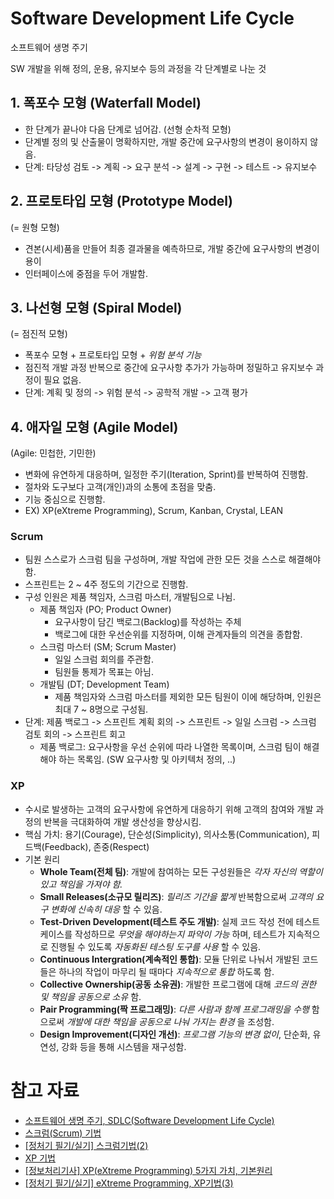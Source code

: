# Software Development Life Cycle
소프트웨어 생명 주기

SW 개발을 위해 정의, 운용, 유지보수 등의 과정을 각 단계별로 나눈 것

## 1. 폭포수 모형 (Waterfall Model)

- 한 단계가 끝나야 다음 단계로 넘어감. (선형 순차적 모형)
- 단계별 정의 및 산출물이 명확하지만, 개발 중간에 요구사항의 변경이 용이하지 않음.
- 단계: 타당성 검토 -> 계획 -> 요구 분석 -> 설계 -> 구현 -> 테스트 -> 유지보수

## 2. 프로토타입 모형 (Prototype Model)
(= 원형 모형)

- 견본(시세)품을 만들어 최종 결과물을 예측하므로, 개발 중간에 요구사항의 변경이 용이
- 인터페이스에 중점을 두어 개발함.

## 3. 나선형 모형 (Spiral Model)
(= 점진적 모형)

- 폭포수 모형 + 프로토타입 모형 + *위험 분석 기능*
- 점진적 개발 과정 반복으로 중간에 요구사항 추가가 가능하며 정밀하고 유지보수 과정이 필요 없음.
- 단계: 계획 및 정의 -> 위험 분석 -> 공학적 개발 -> 고객 평가

## 4. 애자일 모형 (Agile Model)
(Agile: 민첩한, 기민한)

- 변화에 유연하게 대응하며, 일정한 주기(Iteration, Sprint)를 반복하여 진행함.
- 절차와 도구보다 고객(개인)과의 소통에 초점을 맞춤.
- 기능 중심으로 진행함.
- EX) XP(eXtreme Programming), Scrum, Kanban, Crystal, LEAN

### Scrum

- 팀원 스스로가 스크럼 팀을 구성하며, 개발 작업에 관한 모든 것을 스스로 해결해야 함.
- 스프린트는 2 ~ 4주 정도의 기간으로 진행함.
- 구성 인원은 제품 책임자, 스크럼 마스터, 개발팀으로 나뉨.
  - 제품 책임자 (PO; Product Owner)
    -  요구사항이 담긴 백로그(Backlog)를 작성하는 주체
    -  백로그에 대한 우선순위를 지정하며, 이해 관계자들의 의견을 종합함.
  - 스크럼 마스터 (SM; Scrum Master)
    - 일일 스크럼 회의를 주관함.
    - 팀원들 통제가 목표는 아님.
  - 개발팀 (DT; Development Team)
    - 제품 책임자와 스크럼 마스터를 제외한 모든 팀원이 이에 해당하며, 인원은 최대 7 ~ 8명으로 구성됨.
- 단계: 제품 백로그 -> 스프린트 계획 회의 -> 스프린트 -> 일일 스크럼 -> 스크럼 검토 회의 -> 스프린트 회고
  - 제품 백로그: 요구사항을 우선 순위에 따라 나열한 목록이며, 스크럼 팀이 해결해야 하는 목록임. (SW 요구사항 및 아키텍처 정의, ..)

### XP

- 수시로 발생하는 고객의 요구사항에 유연하게 대응하기 위해 고객의 참여와 개발 과정의 반복을 극대화하여 개발 생산성을 향상시킴.
- 핵심 가치: 용기(Courage), 단순성(Simplicity), 의사소통(Communication), 피드백(Feedback), 존중(Respect)
- 기본 원리
  - **Whole Team(전체 팀)**: 개발에 참여하는 모든 구성원들은 _각자 자신의 역할이 있고 책임을 가져야 함._
  - **Small Releases(소규모 릴리즈)**: _릴리즈 기간을 짧게_ 반복함으로써 _고객의 요구 변화에 신속히 대응_ 할 수 있음.
  - **Test-Driven Development(테스트 주도 개발)**: 실제 코드 작성 전에 테스트 케이스를 작성하므로 _무엇을 해야하는지 파악이 가능_ 하며, 테스트가 지속적으로 진행될 수 있도록 _자동화된 테스팅 도구를 사용_ 할 수 있음.
  - **Continuous Intergration(계속적인 통합)**: 모듈 단위로 나눠서 개발된 코드들은 하나의 작업이 마무리 될 때마다 _지속적으로 통합_ 하도록 함.
  - **Collective Ownership(공동 소유권)**: 개발한 프로그램에 대해 _코드의 권한 및 책임을 공동으로 소유_ 함.
  - **Pair Programming(짝 프로그래밍)**: _다른 사람과 함께 프로그래밍을 수행_ 함으로써 _개발에 대한 책임을 공동으로 나눠 가지는 환경_ 을 조성함.
  - **Design Improvement(디자인 개선)**: _프로그램 기능의 변경 없이_, 단순화, 유연성, 강화 등을 통해 시스템을 재구성함.

# 참고 자료

- [소프트웨어 생명 주기, SDLC(Software Development Life Cycle)](https://m.blog.naver.com/wook2124/222102993732)
- [스크럼(Scrum) 기법](https://m.blog.naver.com/wook2124/222102995070)
- [[정처기 필기/실기] 스크럼기법(2)](https://gallery-k.tistory.com/446)
- [XP 기법](https://m.blog.naver.com/wook2124/222102995851)
- [\[정보처리기사\] XP(eXtreme Programming) 5가지 가치, 기본원리](https://devinus.tistory.com/7)
- [\[정처기 필기/실기\] eXtreme Programming, XP기법(3)](https://gallery-k.tistory.com/447)
